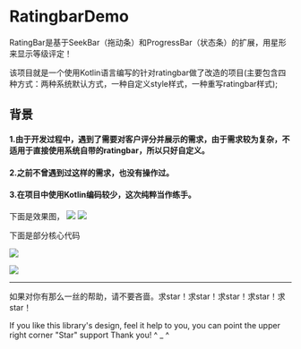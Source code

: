 # RatingbarDemo

RatingBar是基于SeekBar（拖动条）和ProgressBar（状态条）的扩展，用星形来显示等级评定！

该项目就是一个使用Kotlin语言编写的针对ratingbar做了改造的项目(主要包含四种方式：两种系统默认方式，一种自定义style样式，一种重写ratingbar样式);

## 背景
#### 1.由于开发过程中，遇到了需要对客户评分并展示的需求，由于需求较为复杂，不适用于直接使用系统自带的ratingbar，所以只好自定义。

#### 2.之前不曾遇到过这样的需求，也没有操作过。

#### 3.在项目中使用Kotlin编码较少，这次纯粹当作练手。


下面是效果图，
![](001.png)
![](004.png)

下面是部分核心代码

![](002.png)

![](003.png)

-------------------------------------------------------


如果对你有那么一丝的帮助，请不要吝啬。求star！求star！求star！求star！求star！

If you like this library's design, feel it help to you, you can point the upper right corner "Star" support Thank you! ^ _ ^



